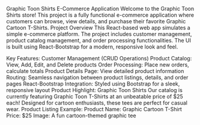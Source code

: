 Graphic Toon Shirts E-Commerce Application
Welcome to the Graphic Toon Shirts store! This project is a fully functional e-commerce application where customers can browse, view details, and purchase their favorite Graphic Cartoon T-Shirts.
Project Overview
This React-based web app simulates a simple e-commerce platform. The project includes customer management, product catalog management, and order processing functionalities. The UI is built using React-Bootstrap for a modern, responsive look and feel.

Key Features:
 Customer Management (CRUD Operations)
Product Catalog: View, Add, Edit, and Delete products
 Order Processing: Place new orders, calculate totals
 Product Details Page: View detailed product information
 Routing: Seamless navigation between product listings, details, and order pages
 React-Bootstrap Integration: Styled using Bootstrap for a sleek, responsive layout
Product Highlight: Graphic Toon Shirts
Our catalog is currently featuring Graphic Toon T-Shirts at an unbeatable price of $25 each! Designed for cartoon enthusiasts, these tees are perfect for casual wear.
Product Listing Example:
Product Name: Graphic Cartoon T-Shirt
Price: $25
Image: A fun cartoon-themed graphic tee
